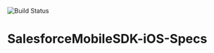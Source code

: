 ![Build Status](https://forcedotcom.github.io/SalesforceMobileSDK-TestResults/Specs-results/master/latest/buildstatus.svg)

# SalesforceMobileSDK-iOS-Specs
